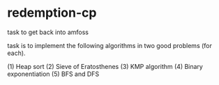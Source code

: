 # redemption-cp
task to get back into amfoss

task is to implement the following algorithms in two good problems (for each).

(1) Heap sort
(2) Sieve of Eratosthenes
(3) KMP algorithm
(4) Binary exponentiation
(5) BFS and DFS
